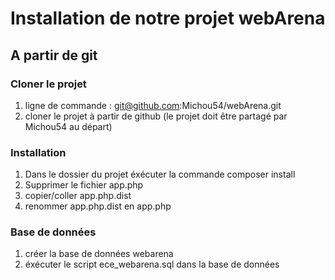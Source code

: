 # Installation de notre projet webArena

## A partir de git

### Cloner le projet

1. ligne de commande : git@github.com:Michou54/webArena.git
2. cloner le projet à partir de github (le projet doit être partagé par Michou54 au départ)

### Installation

1. Dans le dossier du projet éxécuter la commande composer install
2. Supprimer le fichier app.php
3. copier/coller app.php.dist
4. renommer app.php.dist en app.php

### Base de données

1. créer la base de données webarena
2. éxécuter le script ece_webarena.sql dans la base de données

